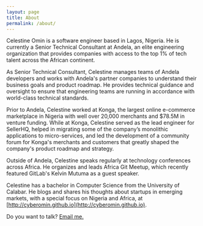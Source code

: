 ```yaml
---
layout: page
title: About 
permalink: /about/
---
```


Celestine Omin is a software engineer based in Lagos, Nigeria. He is currently a Senior Technical Consultant at Andela, an elite engineering organization that provides companies with access to the top 1% of tech talent across the African continent.

As Senior Technical Consultant, Celestine manages teams of Andela developers and works with Andela's partner companies to understand their business goals and product roadmap. He provides technical guidance and oversight to ensure that engineering teams are running in accordance with world-class technical standards.

Prior to Andela, Celestine worked at Konga, the largest online e-commerce marketplace in Nigeria with well over 20,000 merchants and $78.5M in venture funding. While at Konga, Celestine served as the lead engineer for SellerHQ, helped in migrating some of the company’s monolithic applications to micro-services, and led the development of a community forum for Konga's merchants and customers that greatly shaped the company's product roadmap and strategy.

Outside of Andela, Celestine speaks regularly at technology conferences across Africa. He organizes and leads Africa Git Meetup, which recently featured GitLab's Kelvin Mutuma as a guest speaker.

Celestine has a bachelor in Computer Science from the University of Calabar. He blogs and shares his thoughts about startups in emerging markets, with a special focus on Nigeria and Africa, at [http://cyberomin.github.io](http://cyberomin.github.io).

Do you want to talk? [Email me.](mailto:celestineomin@gmail.com)